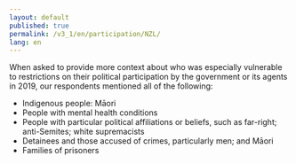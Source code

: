 ```yaml
---
layout: default
published: true
permalink: /v3_1/en/participation/NZL/
lang: en
---
```

When asked to provide more context about who was especially vulnerable to restrictions on their political participation by the government or its agents in 2019, our respondents mentioned all of the following: 

-	Indigenous people: Māori
-	People with mental health conditions 
-	People with particular political affiliations or beliefs, such as far-right; anti-Semites; white supremacists
-	Detainees and those accused of crimes, particularly men; and Māori 
-	Families of prisoners